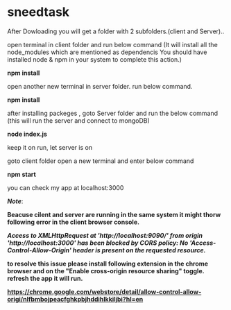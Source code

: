# sneedtask
After Dowloading you will get a folder with 2 subfolders.(client and Server)..

open terminal in client folder and run below command (It will install all the node_modules which are mentioned as dependencis
You should have installed node & npm in your system to complete this action.)

<b>npm install</b> 

open another new terminal in server folder. run below command.

<b>npm install</b>


after installing packeges , goto Server folder and run the below command (this will run the server and connect to mongoDB)

<b>node index.js </b>

keep it on run, let server is on

goto client folder  open a new terminal and enter below command

<b>npm start</b>

you can check my app at localhost:3000

***Note***:

<b>Beacuse cilent and server are running in the same system it might thorw following error in the client browser console.

<i>Access to XMLHttpRequest at 'http://localhost:9090/' from origin 'http://localhost:3000' has been blocked by CORS policy: No 'Access-Control-Allow-Origin' header is present on the requested resource.</i>

 to resolve this issue please install following extension in the chrome browser and on the "Enable cross-origin resource sharing" toggle.
  refresh the app it will run.
  
  <a>https://chrome.google.com/webstore/detail/allow-control-allow-origi/nlfbmbojpeacfghkpbjhddihlkkiljbi?hl=en</a>
</b>
